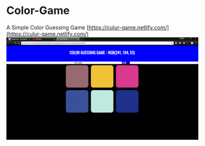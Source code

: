 # Color-Game
A Simple Color Guessing Game
[https://culur-game.netlify.com/](https://culur-game.netlify.com/)
![alt text](https://github.com/prakhar897/Color-Game/blob/master/Untitled.png)

